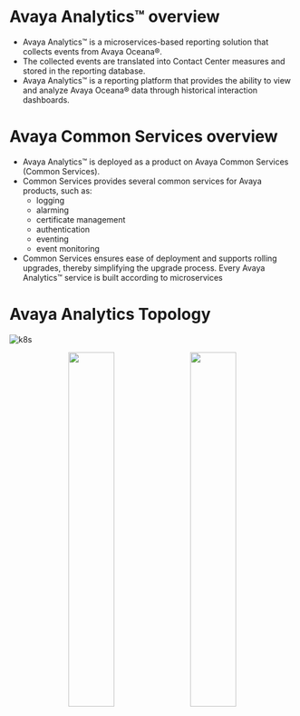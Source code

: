 # Avaya Analytics™ overview
- Avaya Analytics™ is a microservices-based reporting solution that collects events from Avaya 
Oceana®.
- The collected events are translated into Contact Center measures and stored in the reporting 
database.
- Avaya Analytics™ is a reporting platform that provides the ability to view and analyze Avaya 
Oceana® data through historical interaction dashboards.

# Avaya Common Services overview
- Avaya Analytics™ is deployed as a product on Avaya Common Services (Common Services).
- Common Services provides several common services for Avaya products, such as:
  - logging
  - alarming
  - certificate management
  - authentication
  - eventing
  - event monitoring
- Common Services ensures ease of deployment and supports rolling upgrades, thereby simplifying the upgrade process. Every Avaya Analytics™ service is built according to microservices 
# Avaya Analytics Topology
![k8s](https://github.com/ManuSureshh/Avaya-Analytics_K8s/assets/155379347/a17a3779-1cfd-47b0-ae10-5f473bfb3558)


<p align="center">
  <img src="https://github.com/ManuSureshh/Avaya-Analytics_K8s/assets/155379347/3f28d42a-18ea-4e0a-a65d-0beadc02f30c" width="40%" style="margin-right: 10px;" />
  <img src="https://github.com/ManuSureshh/Avaya-Analytics_K8s/assets/155379347/7526193c-0e31-434e-8710-f6c059182e56" width="40%" />
</p>

